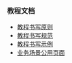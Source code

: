 ### 教程文档

* [教程书写原则](./tutorial-W3H1.md) 
* [教程书写规范](./tutorial-normal.md) 
* [教程书写示例](./tutorial-demo.md) 
* [业务场景公用页面](./tutorial-html.html)